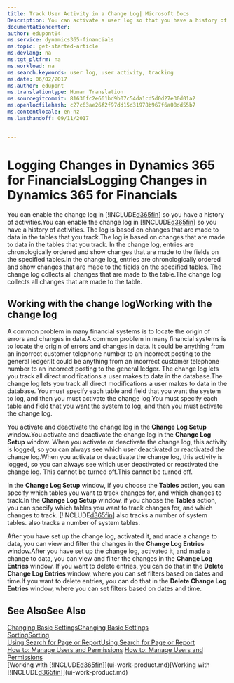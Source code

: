 ```yaml
---
title: Track User Activity in a Change Log| Microsoft Docs
Description: You can activate a user log so that you have a history of any changes made to data in tracked tables.
documentationcenter: 
author: edupont04
ms.service: dynamics365-financials
ms.topic: get-started-article
ms.devlang: na
ms.tgt_pltfrm: na
ms.workload: na
ms.search.keywords: user log, user activity, tracking
ms.date: 06/02/2017
ms.author: edupont
ms.translationtype: Human Translation
ms.sourcegitcommit: 81636fc2e661bd9b07c54da1cd5d0d27e30d01a2
ms.openlocfilehash: c27c63ae26f2f97dd15d31978b967f6a08dd55b7
ms.contentlocale: en-nz
ms.lasthandoff: 09/11/2017


---
```

# <a name="logging-changes-in-dynamics-365-for-financials"></a><span data-ttu-id="940f5-103">Logging Changes in Dynamics 365 for Financials</span><span class="sxs-lookup"><span data-stu-id="940f5-103">Logging Changes in Dynamics 365 for Financials</span></span>
<span data-ttu-id="940f5-104">You can enable the change log in [!INCLUDE[d365fin](includes/d365fin_md.md)] so you have a history of activities.</span><span class="sxs-lookup"><span data-stu-id="940f5-104">You can enable the change log in [!INCLUDE[d365fin](includes/d365fin_md.md)] so you have a history of activities.</span></span> <span data-ttu-id="940f5-105">The log is based on changes that are made to data in the tables that you track.</span><span class="sxs-lookup"><span data-stu-id="940f5-105">The log is based on changes that are made to data in the tables that you track.</span></span> <span data-ttu-id="940f5-106">In the change log, entries are chronologically ordered and show changes that are made to the fields on the specified tables.</span><span class="sxs-lookup"><span data-stu-id="940f5-106">In the change log, entries are chronologically ordered and show changes that are made to the fields on the specified tables.</span></span> <span data-ttu-id="940f5-107">The change log collects all changes that are made to the table.</span><span class="sxs-lookup"><span data-stu-id="940f5-107">The change log collects all changes that are made to the table.</span></span>  

## <a name="working-with-the-change-log"></a><span data-ttu-id="940f5-108">Working with the change log</span><span class="sxs-lookup"><span data-stu-id="940f5-108">Working with the change log</span></span>
<span data-ttu-id="940f5-109">A common problem in many financial systems is to locate the origin of errors and changes in data.</span><span class="sxs-lookup"><span data-stu-id="940f5-109">A common problem in many financial systems is to locate the origin of errors and changes in data.</span></span> <span data-ttu-id="940f5-110">It could be anything from an incorrect customer telephone number to an incorrect posting to the general ledger.</span><span class="sxs-lookup"><span data-stu-id="940f5-110">It could be anything from an incorrect customer telephone number to an incorrect posting to the general ledger.</span></span> <span data-ttu-id="940f5-111">The change log lets you track all direct modifications a user makes to data in the database.</span><span class="sxs-lookup"><span data-stu-id="940f5-111">The change log lets you track all direct modifications a user makes to data in the database.</span></span> <span data-ttu-id="940f5-112">You must specify each table and field that you want the system to log, and then you must activate the change log.</span><span class="sxs-lookup"><span data-stu-id="940f5-112">You must specify each table and field that you want the system to log, and then you must activate the change log.</span></span>  

<span data-ttu-id="940f5-113">You activate and deactivate the change log in the **Change Log Setup** window.</span><span class="sxs-lookup"><span data-stu-id="940f5-113">You activate and deactivate the change log in the **Change Log Setup** window.</span></span> <span data-ttu-id="940f5-114">When you activate or deactivate the change log, this activity is logged, so you can always see which user deactivated or reactivated the change log.</span><span class="sxs-lookup"><span data-stu-id="940f5-114">When you activate or deactivate the change log, this activity is logged, so you can always see which user deactivated or reactivated the change log.</span></span> <span data-ttu-id="940f5-115">This cannot be turned off.</span><span class="sxs-lookup"><span data-stu-id="940f5-115">This cannot be turned off.</span></span>  

<span data-ttu-id="940f5-116">In the **Change Log Setup** window, if you choose the **Tables** action, you can specify which tables you want to track changes for, and which changes to track.</span><span class="sxs-lookup"><span data-stu-id="940f5-116">In the **Change Log Setup** window, if you choose the **Tables** action, you can specify which tables you want to track changes for, and which changes to track.</span></span> [!INCLUDE[d365fin](includes/d365fin_md.md)]<span data-ttu-id="940f5-117"> also tracks a number of system tables.</span><span class="sxs-lookup"><span data-stu-id="940f5-117"> also tracks a number of system tables.</span></span>

<span data-ttu-id="940f5-118">After you have set up the change log, activated it, and made a change to data, you can view and filter the changes in the **Change Log Entries** window.</span><span class="sxs-lookup"><span data-stu-id="940f5-118">After you have set up the change log, activated it, and made a change to data, you can view and filter the changes in the **Change Log Entries** window.</span></span> <span data-ttu-id="940f5-119">If you want to delete entries, you can do that in the **Delete Change Log Entries** window, where you can set filters based on dates and time.</span><span class="sxs-lookup"><span data-stu-id="940f5-119">If you want to delete entries, you can do that in the **Delete Change Log Entries** window, where you can set filters based on dates and time.</span></span>  

## <a name="see-also"></a><span data-ttu-id="940f5-120">See Also</span><span class="sxs-lookup"><span data-stu-id="940f5-120">See Also</span></span>
[<span data-ttu-id="940f5-121">Changing Basic Settings</span><span class="sxs-lookup"><span data-stu-id="940f5-121">Changing Basic Settings</span></span>](ui-change-basic-settings.md)  
[<span data-ttu-id="940f5-122">Sorting</span><span class="sxs-lookup"><span data-stu-id="940f5-122">Sorting</span></span>](ui-sorting.md)  
[<span data-ttu-id="940f5-123">Using Search for Page or Report</span><span class="sxs-lookup"><span data-stu-id="940f5-123">Using Search for Page or Report</span></span>](ui-search.md)  
<span data-ttu-id="940f5-124">[How to: Manage Users and Permissions](ui-how-users-permissions.md)  </span><span class="sxs-lookup"><span data-stu-id="940f5-124">[How to: Manage Users and Permissions](ui-how-users-permissions.md)  </span></span>  
<span data-ttu-id="940f5-125">[Working with [!INCLUDE[d365fin](includes/d365fin_md.md)]](ui-work-product.md)</span><span class="sxs-lookup"><span data-stu-id="940f5-125">[Working with [!INCLUDE[d365fin](includes/d365fin_md.md)]](ui-work-product.md)</span></span>  

